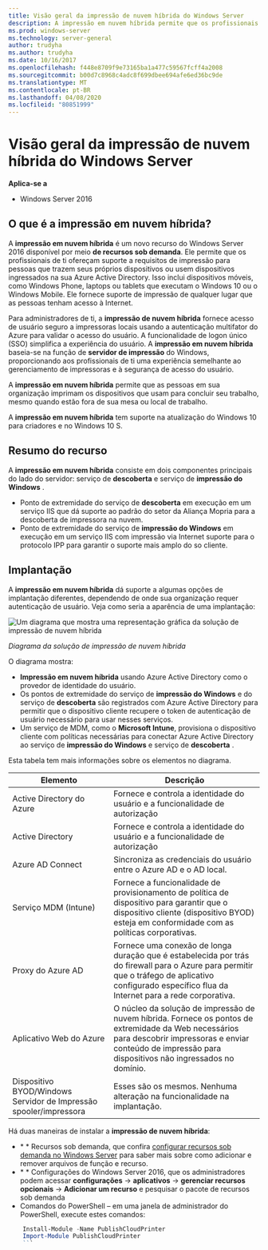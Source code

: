 ```yaml
---
title: Visão geral da impressão de nuvem híbrida do Windows Server
description: A impressão em nuvem híbrida permite que os profissionais de ti ofereçam suporte aos requisitos de impressão para BYOD ou dispositivos ingressados no domínio.
ms.prod: windows-server
ms.technology: server-general
author: trudyha
ms.author: trudyha
ms.date: 10/16/2017
ms.openlocfilehash: f448e8709f9e73165ba1a477c59567fcff4a2008
ms.sourcegitcommit: b00d7c8968c4adc8f699dbee694afe6ed36bc9de
ms.translationtype: MT
ms.contentlocale: pt-BR
ms.lasthandoff: 04/08/2020
ms.locfileid: "80851999"
---
```

# <a name="windows-server-hybrid-cloud-print-overview"></a>Visão geral da impressão de nuvem híbrida do Windows Server

**Aplica-se a**
-   Windows Server 2016

## <a name="what-is-hybrid-cloud-print"></a>O que é a impressão em nuvem híbrida?
A **impressão em nuvem híbrida** é um novo recurso do Windows Server 2016 disponível por meio **de recursos sob demanda**. Ele permite que os profissionais de ti ofereçam suporte a requisitos de impressão para pessoas que trazem seus próprios dispositivos ou usem dispositivos ingressados na sua Azure Active Directory. Isso inclui dispositivos móveis, como Windows Phone, laptops ou tablets que executam o Windows 10 ou o Windows Mobile. Ele fornece suporte de impressão de qualquer lugar que as pessoas tenham acesso à Internet.

Para administradores de ti, a **impressão de nuvem híbrida** fornece acesso de usuário seguro a impressoras locais usando a autenticação multifator do Azure para validar o acesso do usuário. A funcionalidade de logon único (SSO) simplifica a experiência do usuário. A **impressão em nuvem híbrida** baseia-se na função de **servidor de impressão** do Windows, proporcionando aos profissionais de ti uma experiência semelhante ao gerenciamento de impressoras e à segurança de acesso do usuário.

A **impressão em nuvem híbrida** permite que as pessoas em sua organização imprimam os dispositivos que usam para concluir seu trabalho, mesmo quando estão fora de sua mesa ou local de trabalho.

A **impressão em nuvem híbrida** tem suporte na atualização do Windows 10 para criadores e no Windows 10 S.
 
## <a name="feature-summary"></a>Resumo do recurso
A **impressão em nuvem híbrida** consiste em dois componentes principais do lado do servidor: serviço de **descoberta** e serviço de **impressão do Windows** .
- Ponto de extremidade do serviço de **descoberta** em execução em um serviço IIS que dá suporte ao padrão do setor da Aliança Mopria para a descoberta de impressora na nuvem.
- Ponto de extremidade do serviço de **impressão do Windows** em execução em um serviço IIS com impressão via Internet suporte para o protocolo IPP para garantir o suporte mais amplo do so cliente.

## <a name="deployment"></a>Implantação
A **impressão em nuvem híbrida** dá suporte a algumas opções de implantação diferentes, dependendo de onde sua organização requer autenticação de usuário. Veja como seria a aparência de uma implantação:

![Um diagrama que mostra uma representação gráfica da solução de impressão de nuvem híbrida](../media/hybrid-cloud-print/wshcp-deployment-options.png)

*Diagrama da solução de impressão de nuvem híbrida*

O diagrama mostra:
- **Impressão em nuvem híbrida** usando Azure Active Directory como o provedor de identidade do usuário. 
- Os pontos de extremidade do serviço de **impressão do Windows** e do serviço de **descoberta** são registrados com Azure Active Directory para permitir que o dispositivo cliente recupere o token de autenticação de usuário necessário para usar nesses serviços. 
- Um serviço de MDM, como o **Microsoft Intune**, provisiona o dispositivo cliente com políticas necessárias para conectar Azure Active Directory ao serviço de **impressão do Windows** e serviço de **descoberta** .

Esta tabela tem mais informações sobre os elementos no diagrama.  

| Elemento | Descrição |
| ------- | ----------- |
| Active Directory do Azure  | Fornece e controla a identidade do usuário e a funcionalidade de autorização |
| Active Directory        | Fornece e controla a identidade do usuário e a funcionalidade de autorização |
| Azure AD Connect  | Sincroniza as credenciais do usuário entre o Azure AD e o AD local. |
| Serviço MDM (Intune) | Fornece a funcionalidade de provisionamento de política de dispositivo para garantir que o dispositivo cliente (dispositivo BYOD) esteja em conformidade com as políticas corporativas. |
| Proxy do Azure AD | Fornece uma conexão de longa duração que é estabelecida por trás do firewall para o Azure para permitir que o tráfego de aplicativo configurado específico flua da Internet para a rede corporativa. |
| Aplicativo Web do Azure | O núcleo da solução de impressão de nuvem híbrida. Fornece os pontos de extremidade da Web necessários para descobrir impressoras e enviar conteúdo de impressão para dispositivos não ingressados no domínio. |
| Dispositivo BYOD/Windows Servidor de Impressão spooler/impressora | Esses são os mesmos. Nenhuma alteração na funcionalidade na implantação. |

Há duas maneiras de instalar a **impressão de nuvem híbrida**:
- \* * Recursos sob demanda, que confira [configurar recursos sob demanda no Windows Server](https://docs.microsoft.com/windows-server/administration/server-manager/configure-features-on-demand-in-windows-server) para saber mais sobre como adicionar e remover arquivos de função e recurso. 
- \* * Configurações do Windows Server 2016, que os administradores podem acessar **configurações** -> **aplicativos** -> **gerenciar recursos opcionais** -> **Adicionar um recurso** e pesquisar o pacote de recursos sob demanda 
- Comandos do PowerShell – em uma janela de administrador do PowerShell, execute estes comandos:

```PowerShell
    Install-Module -Name PublishCloudPrinter
    Import-Module PublishCloudPrinter
    ```
